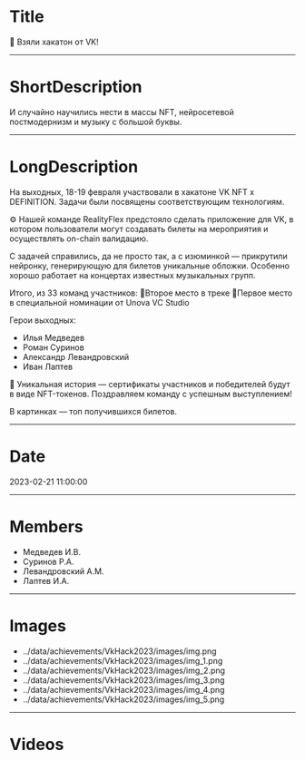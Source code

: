 # Title

💪 Взяли хакатон от VK!

---

# ShortDescription

И случайно научились нести в массы NFT, нейросетевой постмодернизм и музыку с большой буквы.

---

# LongDescription

На выходных, 18-19 февраля участвовали в хакатоне VK NFT x DEFINITION. Задачи были посвящены соответствующим технологиям.

⚙ Нашей команде RealityFlex предстояло сделать приложение для VK, в котором пользователи могут создавать билеты на мероприятия и осуществлять on-chain валидацию.

С задачей справились, да не просто так, а с изюминкой — прикрутили нейронку, генерирующую для билетов уникальные обложки. Особенно хорошо работает на концертах известных музыкальных групп.

Итого, из 33 команд участников:
🥈Второе место в треке
🥇Первое место в специальной номинации от Unova VC Studio

Герои выходных:
- Илья Медведев
- Роман Суринов
- Александр Левандровский
- Иван Лаптев

💾 Уникальная история — сертификаты участников и победителей будут в виде NFT-токенов. Поздравляем команду с успешным выступлением!

В картинках — топ получившихся билетов.

---

# Date

2023-02-21 11:00:00

---

# Members

- Медведев И.В.
- Суринов Р.А.
- Левандровский А.М.
- Лаптев И.А.

---

# Images

- ../data/achievements/VkHack2023/images/img.png
- ../data/achievements/VkHack2023/images/img_1.png
- ../data/achievements/VkHack2023/images/img_2.png
- ../data/achievements/VkHack2023/images/img_3.png
- ../data/achievements/VkHack2023/images/img_4.png
- ../data/achievements/VkHack2023/images/img_5.png

---

# Videos
